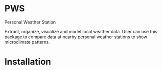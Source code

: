 # PWS
Personal Weather Station

Extract, organize, visualize and model local weather data. User can use this package to compare data at nearby personal weather stations to show microclimate patterns.

# Installation
